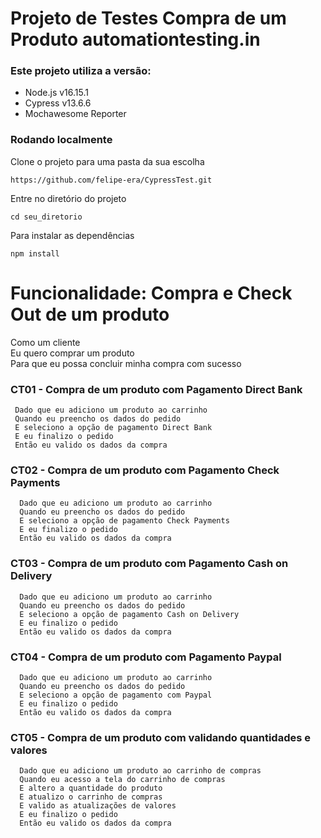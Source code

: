 # Projeto de Testes Compra de um Produto automationtesting.in

### Este projeto utiliza a versão:
- Node.js v16.15.1
- Cypress v13.6.6
- Mochawesome Reporter<br />

### Rodando localmente
Clone o projeto para uma pasta da sua escolha<br />
<pre><code>https://github.com/felipe-era/CypressTest.git</code></pre>

Entre no diretório do projeto<br />
  <pre><code>cd seu_diretorio </code></pre>
 Para instalar as dependências<br />
 <pre><code>npm install</code></pre>
 
# Funcionalidade: Compra e Check Out de um produto
  Como um cliente<br />
  Eu quero comprar um produto<br />
  Para que eu possa concluir minha compra com sucesso

### CT01 - Compra de um produto com Pagamento Direct Bank
     Dado que eu adiciono um produto ao carrinho
     Quando eu preencho os dados do pedido
     E seleciono a opção de pagamento Direct Bank
     E eu finalizo o pedido
     Então eu valido os dados da compra

### CT02 - Compra de um produto com Pagamento Check Payments
      Dado que eu adiciono um produto ao carrinho
      Quando eu preencho os dados do pedido
      E seleciono a opção de pagamento Check Payments
      E eu finalizo o pedido
      Então eu valido os dados da compra

### CT03 - Compra de um produto com Pagamento Cash on Delivery
      Dado que eu adiciono um produto ao carrinho
      Quando eu preencho os dados do pedido
      E seleciono a opção de pagamento Cash on Delivery
      E eu finalizo o pedido
      Então eu valido os dados da compra

### CT04 - Compra de um produto com Pagamento Paypal
      Dado que eu adiciono um produto ao carrinho
      Quando eu preencho os dados do pedido
      E seleciono a opção de pagamento com Paypal
      E eu finalizo o pedido
      Então eu valido os dados da compra

### CT05 - Compra de um produto com validando quantidades e valores
      Dado que eu adiciono um produto ao carrinho de compras
      Quando eu acesso a tela do carrinho de compras
      E altero a quantidade do produto
      E atualizo o carrinho de compras
      E valido as atualizações de valores
      E eu finalizo o pedido
      Então eu valido os dados da compra
